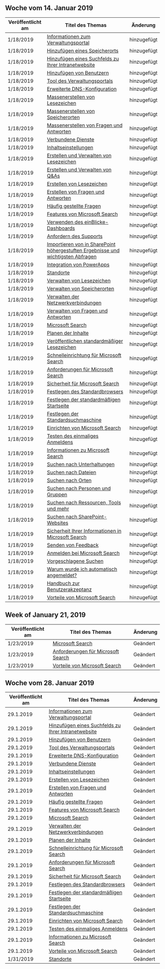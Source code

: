 <!-- This file is generated automatically each week. Changes made to this file will be overwritten.-->




## <a name="week-of-january-14-2019"></a>Woche vom 14. Januar 2019


| Veröffentlicht am |Titel des Themas | Änderung |
|------|------------|--------|
| 1/18/2019 | [Informationen zum Verwaltungsportal](/MicrosoftSearch/about-the-admin-portal) | hinzugefügt |
| 1/18/2019 | [Hinzufügen eines Speicherorts](/MicrosoftSearch/add-a-location) | hinzugefügt |
| 1/18/2019 | [Hinzufügen eines Suchfelds zu Ihrer Intranetwebsite](/MicrosoftSearch/add-a-search-box-to-your-intranet-site) | hinzugefügt |
| 1/18/2019 | [Hinzufügen von Benutzern](/MicrosoftSearch/add-users) | hinzugefügt |
| 1/18/2019 | [Tool des Verwaltungsportals](/MicrosoftSearch/admin-portal-tools) | hinzugefügt |
| 1/18/2019 | [Erweiterte DNS-Konfiguration](/MicrosoftSearch/advanced-dns-configuration) | hinzugefügt |
| 1/18/2019 | [Massenerstellen von Lesezeichen](/MicrosoftSearch/bulk-create-bookmarks) | hinzugefügt |
| 1/18/2019 | [Massenerstellen von Speicherorten](/MicrosoftSearch/bulk-create-locations) | hinzugefügt |
| 1/18/2019 | [Massenerstellen von Fragen und Antworten](/MicrosoftSearch/bulk-create-qas) | hinzugefügt |
| 1/18/2019 | [Verbundene Dienste](/MicrosoftSearch/connected-services) | hinzugefügt |
| 1/18/2019 | [Inhaltseinstellungen](/MicrosoftSearch/content-settings) | hinzugefügt |
| 1/18/2019 | [Erstellen und Verwalten von Lesezeichen](/MicrosoftSearch/create-and-manage-bookmarks) | hinzugefügt |
| 1/18/2019 | [Erstellen und Verwalten von Q&As](/MicrosoftSearch/create-and-manage-qas) | hinzugefügt |
| 1/18/2019 | [Erstellen von Lesezeichen](/MicrosoftSearch/create-bookmarks) | hinzugefügt |
| 1/18/2019 | [Erstellen von Fragen und Antworten](/MicrosoftSearch/create-qas) | hinzugefügt |
| 1/18/2019 | [Häufig gestellte Fragen](/MicrosoftSearch/faqs) | hinzugefügt |
| 1/18/2019 | [Features von Microsoft Search](/MicrosoftSearch/features) | hinzugefügt |
| 1/18/2019 | [Verwenden des einBlicke-Dashboards](/MicrosoftSearch/get-insights) | hinzugefügt |
| 1/18/2019 | [Anfordern des Supports](/MicrosoftSearch/get-support) | hinzugefügt |
| 1/18/2019 | [Importieren von in SharePoint höhergestuften Ergebnisse und wichtigsten Abfragen](/MicrosoftSearch/import-sharepoint-promoted-results-and-top-queries) | hinzugefügt |
| 1/18/2019 | [Integration von PowerApps](/MicrosoftSearch/integrate-powerapps) | hinzugefügt |
| 1/18/2019 | [Standorte](/MicrosoftSearch/locations) | hinzugefügt |
| 1/18/2019 | [Verwalten von Lesezeichen](/MicrosoftSearch/manage-bookmarks) | hinzugefügt |
| 1/18/2019 | [Verwalten von Speicherorten](/MicrosoftSearch/manage-locations) | hinzugefügt |
| 1/18/2019 | [Verwalten der Netzwerkverbindungen](/MicrosoftSearch/manage-network-connections) | hinzugefügt |
| 1/18/2019 | [Verwalten von Fragen und Antworten](/MicrosoftSearch/manage-qas) | hinzugefügt |
| 1/18/2019 | [Microsoft Search](/MicrosoftSearch/microsoft-search) | hinzugefügt |
| 1/18/2019 | [Planen der Inhalte](/MicrosoftSearch/plan-your-content) | hinzugefügt |
| 1/18/2019 | [Veröffentlichen standardmäßiger Lesezeichen](/MicrosoftSearch/publish-default-bookmarks) | hinzugefügt |
| 1/18/2019 | [Schnelleinrichtung für Microsoft Search](/MicrosoftSearch/quick-set-up) | hinzugefügt |
| 1/18/2019 | [Anforderungen für Microsoft Search](/MicrosoftSearch/requirements) | hinzugefügt |
| 1/18/2019 | [Sicherheit für Microsoft Search](/MicrosoftSearch/security) | hinzugefügt |
| 1/18/2019 | [Festlegen des Standardbrowsers](/MicrosoftSearch/set-default-browser) | hinzugefügt |
| 1/18/2019 | [Festlegen der standardmäßigen Startseite](/MicrosoftSearch/set-default-homepage) | hinzugefügt |
| 1/18/2019 | [Festlegen der Standardsuchmaschine](/MicrosoftSearch/set-default-search-engine) | hinzugefügt |
| 1/18/2019 | [Einrichten von Microsoft Search](/MicrosoftSearch/set-up-microsoft-search) | hinzugefügt |
| 1/18/2019 | [Testen des einmaliges Anmeldens](/MicrosoftSearch/test-single-sign-on) | hinzugefügt |
| 1/18/2019 | [Informationen zu Microsoft Search](/MicrosoftSearch/use/about-microsoft-search) | hinzugefügt |
| 1/18/2019 | [Suchen nach Unterhaltungen](/MicrosoftSearch/use/find-conversations) | hinzugefügt |
| 1/18/2019 | [Suchen nach Dateien](/MicrosoftSearch/use/find-files) | hinzugefügt |
| 1/18/2019 | [Suchen nach Orten](/MicrosoftSearch/use/find-locations) | hinzugefügt |
| 1/18/2019 | [Suchen nach Personen und Gruppen](/MicrosoftSearch/use/find-people-and-groups) | hinzugefügt |
| 1/18/2019 | [Suchen nach Ressourcen, Tools und mehr](/MicrosoftSearch/use/find-resources-tools-and-more) | hinzugefügt |
| 1/18/2019 | [Suchen nach SharePoint-Websites](/MicrosoftSearch/use/find-sharepoint-sites) | hinzugefügt |
| 1/18/2019 | [Sicherheit Ihrer Informationen in Microsoft Search](/MicrosoftSearch/use/how-microsoft-search-keeps-your-info-secure) | hinzugefügt |
| 1/18/2019 | [Senden von Feedback](/MicrosoftSearch/use/send-feedback) | hinzugefügt |
| 1/18/2019 | [Anmelden bei Microsoft Search](/MicrosoftSearch/use/sign-in) | hinzugefügt |
| 1/18/2019 | [Vorgeschlagene Suchen](/MicrosoftSearch/use/suggested-searches) | hinzugefügt |
| 1/18/2019 | [Warum wurde ich automatisch angemeldet?](/MicrosoftSearch/use/why-am-i-automatically-signed-in) | hinzugefügt |
| 1/18/2019 | [Handbuch zur Benutzerakzeptanz](/MicrosoftSearch/user-adoption-guide) | hinzugefügt |
| 1/18/2019 | [Vorteile von Microsoft Search](/MicrosoftSearch/why-microsoft-search) | hinzugefügt |


## <a name="week-of-january-21-2019"></a>Week of January 21, 2019


| Veröffentlicht am |Titel des Themas | Änderung |
|------|------------|--------|
| 1/23/2019 | [Microsoft Search](/MicrosoftSearch/index) | Geändert |
| 1/23/2019 | [Anforderungen für Microsoft Search](/MicrosoftSearch/requirements) | Geändert |
| 1/23/2019 | [Vorteile von Microsoft Search](/MicrosoftSearch/why-microsoft-search) | Geändert |


## <a name="week-of-january-28-2019"></a>Woche vom 28. Januar 2019


| Veröffentlicht am |Titel des Themas | Änderung |
|------|------------|--------|
| 29.1.2019 | [Informationen zum Verwaltungsportal](/MicrosoftSearch/about-the-admin-portal) | Geändert |
| 29.1.2019 | [Hinzufügen eines Suchfelds zu Ihrer Intranetwebsite](/MicrosoftSearch/add-a-search-box-to-your-intranet-site) | Geändert |
| 29.1.2019 | [Hinzufügen von Benutzern](/MicrosoftSearch/add-users) | Geändert |
| 29.1.2019 | [Tool des Verwaltungsportals](/MicrosoftSearch/admin-portal-tools) | Geändert |
| 29.1.2019 | [Erweiterte DNS-Konfiguration](/MicrosoftSearch/advanced-dns-configuration) | Geändert |
| 29.1.2019 | [Verbundene Dienste](/MicrosoftSearch/connected-services) | Geändert |
| 29.1.2019 | [Inhaltseinstellungen](/MicrosoftSearch/content-settings) | Geändert |
| 29.1.2019 | [Erstellen von Lesezeichen](/MicrosoftSearch/create-bookmarks) | Geändert |
| 29.1.2019 | [Erstellen von Fragen und Antworten](/MicrosoftSearch/create-qas) | Geändert |
| 29.1.2019 | [Häufig gestellte Fragen](/MicrosoftSearch/faqs) | Geändert |
| 29.1.2019 | [Features von Microsoft Search](/MicrosoftSearch/features) | Geändert |
| 29.1.2019 | [Microsoft Search](/MicrosoftSearch/index) | Geändert |
| 29.1.2019 | [Verwalten der Netzwerkverbindungen](/MicrosoftSearch/manage-network-connections) | Geändert |
| 29.1.2019 | [Planen der Inhalte](/MicrosoftSearch/plan-your-content) | Geändert |
| 29.1.2019 | [Schnelleinrichtung für Microsoft Search](/MicrosoftSearch/quick-set-up) | Geändert |
| 29.1.2019 | [Anforderungen für Microsoft Search](/MicrosoftSearch/requirements) | Geändert |
| 29.1.2019 | [Sicherheit für Microsoft Search](/MicrosoftSearch/security) | Geändert |
| 29.1.2019 | [Festlegen des Standardbrowsers](/MicrosoftSearch/set-default-browser) | Geändert |
| 29.1.2019 | [Festlegen der standardmäßigen Startseite](/MicrosoftSearch/set-default-homepage) | Geändert |
| 29.1.2019 | [Festlegen der Standardsuchmaschine](/MicrosoftSearch/set-default-search-engine) | Geändert |
| 29.1.2019 | [Einrichten von Microsoft Search](/MicrosoftSearch/set-up-microsoft-search) | Geändert |
| 29.1.2019 | [Testen des einmaliges Anmeldens](/MicrosoftSearch/test-single-sign-on) | Geändert |
| 29.1.2019 | [Informationen zu Microsoft Search](/MicrosoftSearch/use/about-microsoft-search) | Geändert |
| 29.1.2019 | [Vorteile von Microsoft Search](/MicrosoftSearch/why-microsoft-search) | Geändert |
| 1/31/2019 | [Standorte](/MicrosoftSearch/locations) | Geändert |
